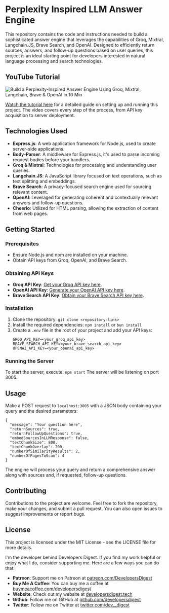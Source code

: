 # Perplexity Inspired LLM Answer Engine

This repository contains the code and instructions needed to build a sophisticated answer engine that leverages the capabilities of Groq, Mixtral, Langchain.JS, Brave Search, and OpenAI. Designed to efficiently return sources, answers, and follow-up questions based on user queries, this project is an ideal starting point for developers interested in natural language processing and search technologies.

## YouTube Tutorial

![Build a Perplexity-Inspired Answer Engine Using Groq, Mixtral, Langchain, Brave & OpenAI in 10 Min](https://img.youtube.com/vi/43ZCeBTcsS8/0.jpg)

[Watch the tutorial here](https://youtu.be/43ZCeBTcsS8) for a detailed guide on setting up and running this project. The video covers every step of the process, from API key acquisition to server deployment.

## Technologies Used

- **Express.js**: A web application framework for Node.js, used to create server-side applications.
- **Body-Parser**: A middleware for Express.js, it's used to parse incoming request bodies before your handlers.
- **Groq & Mixtral**: Technologies for processing and understanding user queries.
- **Langchain.JS**: A JavaScript library focused on text operations, such as text splitting and embeddings.
- **Brave Search**: A privacy-focused search engine used for sourcing relevant content.
- **OpenAI**: Leveraged for generating coherent and contextually relevant answers and follow-up questions.
- **Cheerio**: Utilized for HTML parsing, allowing the extraction of content from web pages.

## Getting Started

### Prerequisites

- Ensure Node.js and npm are installed on your machine.
- Obtain API keys from Groq, OpenAI, and Brave Search.

### Obtaining API Keys

- **Groq API Key**: [Get your Groq API key here](https://console.groq.com/playground).
- **OpenAI API Key**: [Generate your OpenAI API key here](https://platform.openai.com/api-keys).
- **Brave Search API Key**: [Obtain your Brave Search API key here](https://api.search.brave.com/app/dashboard).

### Installation

1. Clone the repository:
    ```git clone <repository-link>```
2. Install the required dependencies:
    ```npm install```
    or 
     ```bun install```
3. Create a `.env` file in the root of your project and add your API keys:
    ```
    GROQ_API_KEY=<your_groq_api_key>
    BRAVE_SEARCH_API_KEY=<your_brave_search_api_key>
    OPENAI_API_KEY=<your_openai_api_key>
    ```

### Running the Server

To start the server, execute:
```npm start```
The server will be listening on port 3005.

## Usage

Make a POST request to `localhost:3005` with a JSON body containing your query and the desired parameters:

```
{
  "message": "Your question here",
  "returnSources": true,
  "returnFollowUpQuestions": true,
  "embedSourcesInLLMResponse": false,
  "textChunkSize": 800,
  "textChunkOverlap": 200,
  "numberOfSimilarityResults": 2,
  "numberOfPagesToScan": 4
}
```

The engine will process your query and return a comprehensive answer along with sources and, if requested, follow-up questions.


## Contributing

Contributions to the project are welcome. Feel free to fork the repository, make your changes, and submit a pull request. You can also open issues to suggest improvements or report bugs.

## License

This project is licensed under the MIT License - see the LICENSE file for more details.

I'm the developer behind Developers Digest. If you find my work helpful or enjoy what I do, consider supporting me. Here are a few ways you can do that:

- **Patreon**: Support me on Patreon at [patreon.com/DevelopersDigest](https://www.patreon.com/DevelopersDigest)
- **Buy Me A Coffee**: You can buy me a coffee at [buymeacoffee.com/developersdigest](https://www.buymeacoffee.com/developersdigest)
- **Website**: Check out my website at [developersdigest.tech](https://developersdigest.tech)
- **Github**: Follow me on GitHub at [github.com/developersdigest](https://github.com/developersdigest)
- **Twitter**: Follow me on Twitter at [twitter.com/dev__digest](https://twitter.com/dev__digest)
